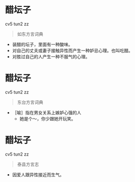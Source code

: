 # 醋坛子
cv5 tun2 zz
> 如东方言词典
- 装醋的坛子，里面有一种酸味。
- 对自己的丈夫或妻子接触异性而产生一种妒忌心理。也叫吃醋。
- 对胜过自己的人产生一种不服气的心理。

# 醋坛子
cv5 tun2 zz
> 东台方言词典
- ［喻］指在男女关系上嫉妒心强的人
  - 她是个～，你少跟她开玩笑。

# 醋坛子
cv5 tun2 zz
> 泰县方言志
- 因爱人跟异性接近而生气。
